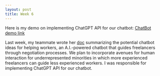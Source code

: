 ```yaml
---
layout: post
title: Week 6
---
```


Here is my demo on implementing ChatGPT API for our chatbot:
[ChatBot demo link](https://youtu.be/f--sQXgK_5k)

Last week, my teammate wrote her [doc](https://docs.google.com/document/d/1pteHPsg_YL42H5Hb7IZ8wMlqzTPOMfwND2MIv-IsFeg/edit) summarizing the potential chatbot ideas for helping workers, an A.I.-powered chatbot that guides freelancers through negotiation processes. We plan to incorporate avenues for human interaction for underrepresented minorities in which more experienced freelancers can guide less experienced workers. I was responsible for implementing ChatGPT API for our chatbot.
